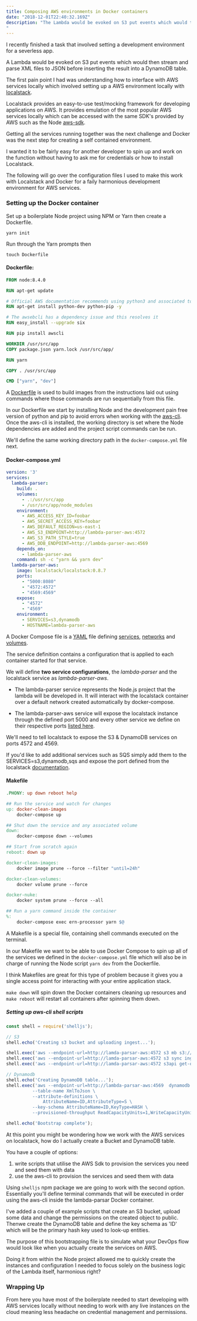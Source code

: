 ```yaml
---
title: Composing AWS environments in Docker containers
date: "2018-12-01T22:40:32.169Z"
description: "The Lambda would be evoked on S3 put events which would then stream and parse XML files to JSON before inserting the result into a DynamoDB table.
"
---
```


I recently finished a task that involved setting a development environment for a severless app.

A Lambda would be evoked on S3 put events which would then stream and parse XML files to JSON before inserting the result into a DynamoDB table.

The first pain point I had was understanding how to interface with AWS services locally which involved setting up a AWS environment locally with [localstack](https://github.com/localstack/localstack).

Localstack provides an easy-to-use test/mocking framework for developing applications on AWS. It provides emulation of the most popular AWS services locally which can be accessed with the same SDK's provided by AWS such as the Node [aws-sdk](https://aws.amazon.com/sdk-for-node-js/).

Getting all the services running together was the next challenge and Docker was the next step for creating a self contained environment.

I wanted it to be fairly easy for another developer to spin up and work on the function without having to ask me for credentials or how to install Localstack.

The following will go over the configuration files I used to make this work with Localstack and Docker for a faily harmonious development environment for AWS services.

### Setting up the Docker container

Set up a boilerplate Node project using NPM or Yarn then create a Dockerfile.

```
yarn init
```

Run through the Yarn prompts then

```
touch Dockerfile
```

#### Dockerfile:

```dockerfile
FROM node:8.4.0

RUN apt-get update

# Official AWS documentation recommends using python3 and associated tooling.That doesn't work, or at least it does not work as easily as advertised.
RUN apt-get install python-dev python-pip -y

# The awsebcli has a dependency issue and this resolves it
RUN easy_install --upgrade six

RUN pip install awscli

WORKDIR /usr/src/app
COPY package.json yarn.lock /usr/src/app/

RUN yarn

COPY . /usr/src/app

CMD ["yarn", "dev"]
```

A [Dockerfile](https://docs.docker.com/engine/reference/builder/) is used to build images from the instructions laid out using commands where those commands are run sequentially from this file.

In our Dockerfile we start by installing Node and the development pain free version of python and pip to avoid errors when working with the [aws-cli](https://aws.amazon.com/cli/). Once the aws-cli is installed, the working directory is set where the Node dependencies are added and the project script commands can be run.

We'll define the same working directory path in the ```docker-compose.yml``` file next.

#### Docker-compose.yml

```yaml
version: '3'
services:
  lambda-parser:
    build: .
    volumes:
      - .:/usr/src/app
      - /usr/src/app/node_modules
    environment:
      - AWS_ACCESS_KEY_ID=foobar
      - AWS_SECRET_ACCESS_KEY=foobar
      - AWS_DEFAULT_REGION=us-east-1
      - AWS_S3_ENDPOINT=http://lambda-parser-aws:4572
      - AWS_S3_PATH_STYLE=true
      - AWS_DDB_ENDPOINT=http://lambda-parser-aws:4569
    depends_on:
      - lambda-parser-aws
    command: sh -c "yarn && yarn dev"
  lambda-parser-aws:
    image: localstack/localstack:0.8.7
    ports:
      - "5000:8080"
      - "4572:4572"
      - "4569:4569"
    expose:
      - "4572"
      - "4569"
    environment:
      - SERVICES=s3,dynamodb
      - HOSTNAME=lambda-parser-aws

```

A Docker Compose file is a [YAML](http://yaml.org/) file defining [services](https://docs.docker.com/compose/compose-file/#service-configuration-reference), [networks](https://docs.docker.com/compose/compose-file/#network-configuration-reference) and [volumes](https://docs.docker.com/compose/compose-file/#volume-configuration-reference).

The service definition contains a configuration that is applied to each container started for that service.

We will define __two service configurations__, the *lambda-parser* and the localstack service as *lambda-parser-aws*.

- The lambda-parser service  represents the Node.js project that the lambda will be developed in. It will interact with the localstack container over a default network created automatically by docker-compose.

- The lambda-parser-aws service will expose the localstack instance through the defined port 5000 and every other service we define on their respective ports [listed here](https://github.com/localstack/localstack#overview).

We'll need to tell localstack to expose the S3 & DynamoDB services on ports 4572 and 4569.

If you'd like to add additional services such as SQS simply add them to the SERVICES=s3,dynamodb,sqs and expose the port defined from the localstack [documentation](https://github.com/localstack/localstack#overview).

#### Makefile

```makefile
.PHONY: up down reboot help

## Run the service and watch for changes
up: docker-clean-images
	docker-compose up

## Shut down the service and any associated volume
down:
	docker-compose down --volumes

## Start from scratch again
reboot: down up

docker-clean-images:
	docker image prune --force --filter "until=24h"

docker-clean-volumes:
	docker volume prune --force

docker-nuke:
	docker system prune --force --all

## Run a yarn command inside the container
%:
	docker-compose exec ern-processor yarn $@

```

A Makefile is a special file, containing shell commands executed on the terminal.

In our Makefile we want to be able to use Docker Compose to spin up all of the services we defined in the ```docker-compose.yml``` file which will also be in charge of running the Node script ```yarn dev``` from the Dockerfile.

I think Makefiles are great for this type of problem because it gives you a single access point for interacting with your entire application stack.

```make down``` will spin down the Docker containers cleaning up resources and ```make reboot``` will restart all containers after spinning them down.

##### Setting up aws-cli shell scripts

```javascript
const shell = require('shelljs');

// S3
shell.echo('Creating s3 bucket and uploading ingest...');

shell.exec('aws --endpoint-url=http://lamda-parsar-aws:4572 s3 mb s3://my-bucket');
shell.exec('aws --endpoint-url=http://lamda-parsar-aws:4572 s3 sync ingest s3://my-bucket --acl public-read');
shell.exec('aws --endpoint-url=http://lamda-parsar-aws:4572 s3api get-object-acl --bucket my-bucket --key my-xml-file.xml');

// Dynamodb
shell.echo('Creating DynamoDB table...');
shell.exec('aws --endpoint-url=http://lambda-parsar-aws:4569  dynamodb create-table \
          --table-name XmlToJson \
          --attribute-definitions \
              AttributeName=ID,AttributeType=S \
          --key-schema AttributeName=ID,KeyType=HASH \
          --provisioned-throughput ReadCapacityUnits=1,WriteCapacityUnits=1');

shell.echo('Bootstrap complete');
```

At this point you might be wondering how we work with the AWS services on localstack, how do I actually create a Bucket and DynamoDB table.

You have a couple of options:

1. write scripts that utilise the AWS Sdk to provision the services you need and seed them with data
2. use the aws-cli to provision the services and seed them with data

Using ```shelljs``` npm package we are going to work with the second option. Essentially you'll define terminal commands that will be executed in order using the aws-cli inside the lambda-parsar Docker container.

I've added a couple of example scripts that create an S3 bucket, upload some data and change the permissions on the created object to public. Thenwe create the DynamoDB table and define the key schema as 'ID' which will be the primary hash key used to look-up entities.

The purpose of this bootstrapping file is to simulate what your DevOps flow would look like when you actually create the services on AWS.

Doing it from within the Node project allowed me to quickly create the instances and configuration I needed to focus solely on the business logic of the Lambda itself, harmonious right?

### Wrapping Up

From here you have most of the boilerplate needed to start developing with AWS services locally without needing to work with any live instances on the cloud meaning less headache on credential management and permissions.

